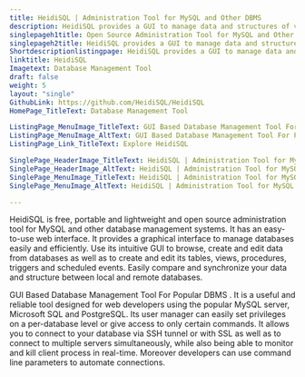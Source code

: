 ```yaml
---
title: HeidiSQL | Administration Tool for MySQL and Other DBMS
description: HeidiSQL provides a GUI to manage data and structures of various database management systems including MySQL, MariaDB, Microsoft SQL, PostgreSQL and SQLite.
singlepageh1title: Open Source Administration Tool for MySQL and Other DBMS
singlepageh2title: HeidiSQL provides a GUI to manage data and structures of various database management systems including MySQL, MariaDB, Microsoft SQL, PostgreSQL and SQLite.
Shortdescriptionlistingpage: HeidiSQL provides a GUI to manage data and structures of various database management systems including MariaDB, Microsoft SQL, PostgreSQL and SQLite.
linktitle: HeidiSQL
Imagetext: Database Management Tool
draft: false
weight: 5
layout: "single"
GithubLink: https://github.com/HeidiSQL/HeidiSQL
HomePage_TitleText: Database Management Tool

ListingPage_MenuImage_TitleText: GUI Based Database Management Tool For Popular DBMS
ListingPage_MenuImage_AltText: GUI Based Database Management Tool For Popular DBMS
ListingPage_Link_TitleText: Explore HeidiSQL

SinglePage_HeaderImage_TitleText: HeidiSQL | Administration Tool for MySQL and Other DBMS
SinglePage_HeaderImage_AltText: HeidiSQL | Administration Tool for MySQL and Other DBMS
SinglePage_MenuImage_TitleText: HeidiSQL | Administration Tool for MySQL and Other DBMS
SinglePage_MenuImage_AltText: HeidiSQL | Administration Tool for MySQL and Other DBMS

---
```


HeidiSQL is free, portable and lightweight and open source administration tool for MySQL and other database management systems. It has an easy-to-use web interface. It provides a graphical interface to manage databases easily and efficiently. Use its intuitive GUI to browse, create and edit data from databases as well as to create and edit its tables, views, procedures, triggers and scheduled events. Easily compare and synchronize your data and structure between local and remote databases.

GUI Based Database Management Tool For Popular DBMS . It is a useful and reliable tool designed for web developers using the popular MySQL server, Microsoft SQL and PostgreSQL. Its user manager can easily set privileges on a per-database level or give access to only certain commands. It allows you to connect to your database via SSH tunnel or with SSL as well as to connect to multiple servers simultaneously, while also being able to monitor and kill client process in real-time. Moreover developers can use command line parameters to automate connections.